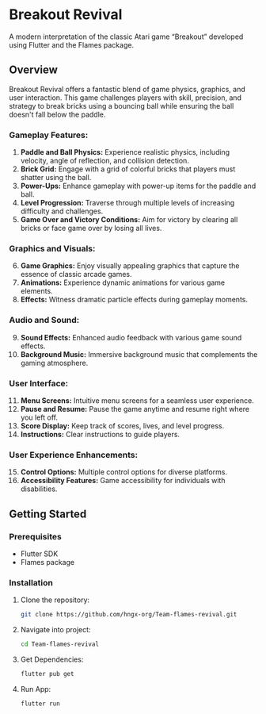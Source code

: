 # Breakout Revival

A modern interpretation of the classic Atari game “Breakout” developed using Flutter and the Flames package.

## Overview

Breakout Revival offers a fantastic blend of game physics, graphics, and user interaction. This game challenges players with skill, precision, and strategy to break bricks using a bouncing ball while ensuring the ball doesn't fall below the paddle.

### Gameplay Features:

1. **Paddle and Ball Physics:** Experience realistic physics, including velocity, angle of reflection, and collision detection.
2. **Brick Grid:** Engage with a grid of colorful bricks that players must shatter using the ball.
3. **Power-Ups:** Enhance gameplay with power-up items for the paddle and ball.
4. **Level Progression:** Traverse through multiple levels of increasing difficulty and challenges.
5. **Game Over and Victory Conditions:** Aim for victory by clearing all bricks or face game over by losing all lives.

### Graphics and Visuals:

6. **Game Graphics:** Enjoy visually appealing graphics that capture the essence of classic arcade games.
7. **Animations:** Experience dynamic animations for various game elements.
8. **Effects:** Witness dramatic particle effects during gameplay moments.

### Audio and Sound:

9. **Sound Effects:** Enhanced audio feedback with various game sound effects.
10. **Background Music:** Immersive background music that complements the gaming atmosphere.

### User Interface:

11. **Menu Screens:** Intuitive menu screens for a seamless user experience.
12. **Pause and Resume:** Pause the game anytime and resume right where you left off.
13. **Score Display:** Keep track of scores, lives, and level progress.
14. **Instructions:** Clear instructions to guide players.

### User Experience Enhancements:

15. **Control Options:** Multiple control options for diverse platforms.
16. **Accessibility Features:** Game accessibility for individuals with disabilities.

## Getting Started

### Prerequisites

- Flutter SDK
- Flames package

### Installation

1. Clone the repository:
   ```sh
   git clone https://github.com/hngx-org/Team-flames-revival.git

2. Navigate into project:
   ```sh
   cd Team-flames-revival

3. Get Dependencies:
   ```sh
   flutter pub get

4. Run App:
   ```sh
   flutter run
